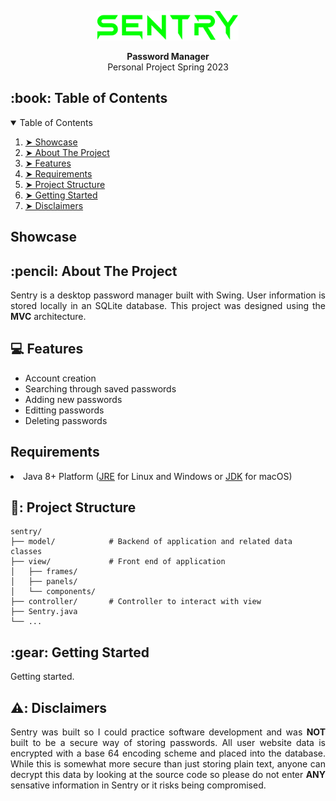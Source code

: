<p align="center"><img width=45% src="https://github.com/Adamv27/Sentry/blob/master/media/Sentry.png"></p>
<div align="center">
  <strong>Password Manager</strong>
 </div>
 <div align="center">
  Personal Project Spring 2023
 </div>
 
 <!-- TABLE OF CONTENTS -->
<h2 id="table-of-contents"> :book: Table of Contents</h2>
<details open="open">
  <summary>Table of Contents</summary>
  <ol>
    <li><a href="showcase"> ➤ Showcase</a></li>
    <li><a href="#about-the-project"> ➤ About The Project</a></li>
    <li><a href="#features"> ➤ Features</a></li>
    <li><a href="requirements"> ➤ Requirements</a></li>
    <li><a href="#project-structure"> ➤ Project Structure</a></li>
    <li><a href="#getting-started"> ➤ Getting Started</a></li>
    <li><a href="#disclaimers"> ➤ Disclaimers</a></li>
  </ol>
</details>


<!-- Showcase -->
<h2 id="showcase">Showcase</h2>

  



<!-- ABOUT THE PROJECT -->
<h2 id="about-the-project"> :pencil: About The Project</h2>

<p align="justify"> 
  Sentry is a desktop password manager built with Swing. User information is stored locally in an SQLite database. This project   was designed using the <strong>MVC</strong> architecture.
</p>

 
<!-- Features -->
<h2 id="features"> 💻 Features</h2>

<ul>
  <li>Account creation</li>
  <li>Searching through saved passwords</li>
  <li>Adding new passwords</li>
  <li>Editting passwords</li>
  <li>Deleting passwords</li>
</ul>

<!-- Requirements -->
<h2 id="requirements"> Requirements</h2>
 <li>Java 8+ Platform (<a href="http://www.oracle.com/technetwork/java/javase/downloads/jre8-downloads-2133155.html">JRE</a> for Linux and Windows or <a href="http://www.oracle.com/technetwork/java/javase/downloads/jdk8-downloads-2133151.html">JDK</a> for macOS)

<!-- Project Structure -->
<h2 id="project-structure"> 📂: Project Structure</h2>

```
sentry/
├── model/            # Backend of application and related data classes
├── view/             # Front end of application
│   ├── frames/
│   ├── panels/
│   └── components/
├── controller/       # Controller to interact with view
├── Sentry.java
└── ...
```

<!-- Getting Started -->
<h2 id="getting-started"> :gear: Getting Started</h2>

<p align="justify"> 
  Getting started.
</p>

<!-- Disclaimers -->
<h2 id="disclaimers"> ⚠️: Disclaimers</h2>

<p align="justify"> 
  Sentry was built so I could practice software development and was <strong>NOT</strong> built to be a secure way of storing passwords. All user website data is encrypted with a base 64 encoding scheme and placed into the database. While this is somewhat more secure than just storing plain text, anyone can decrypt this data by looking at the source code so please do not enter <strong>ANY</strong> sensative information in Sentry or it risks being compromised. 
</p>

